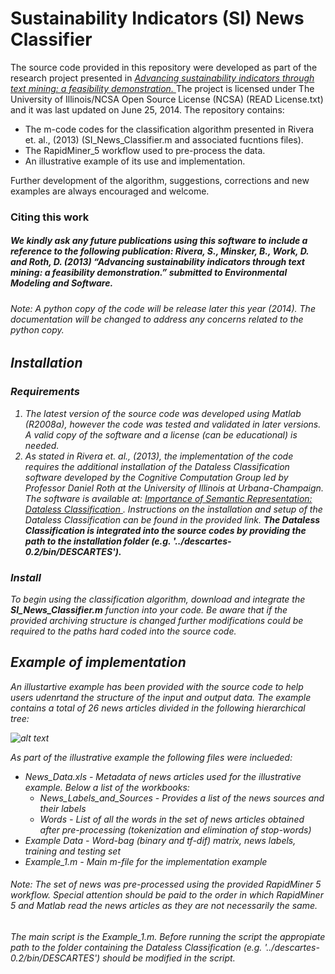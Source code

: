Sustainability Indicators (SI) News Classifier
==================
The source code provided in this repository were developed as part of the research project presented in <a href="http://hdl.handle.net/2142/45309"> <i> Advancing sustainability indicators through text mining: a feasibility demonstration. </i></a> The project is licensed under The University of Illinois/NCSA Open Source License (NCSA) (READ License.txt) and it was last updated on June 25, 2014. The repository contains:
<ul>
<li> The m-code codes for the classification algorithm presented in Rivera et. al., (2013) (SI_News_Classifier.m  and associated fucntions files). </li>
<li> The RapidMiner_5 workflow used to pre-process the data. </li>
<li> An illustrative example of its use and implementation. </li>
</ul>

Further development of the algorithm, suggestions, corrections and new examples are always encouraged and welcome.

### Citing this work
##### We kindly ask any future publications using this software to include a reference to the following publication:   Rivera, S., Minsker, B., Work, D. and Roth, D. (2013) “Advancing sustainability indicators through text mining: a feasibility demonstration.” <i> submitted to Environmental Modeling and Software.

###### Note: A python copy of the code will be release later this year (2014). The documentation will be changed to address any concerns related to the python copy.


## Installation

### Requirements
<ol>
<li> The latest version of the source code was developed using Matlab (R2008a), however the code was tested and validated in later versions. A valid copy of the software and a license (can be educational) is needed.
</li>
 
<li> As stated in Rivera et. al., (2013), the implementation of the code requires the additional installation of the <i>Dataless Classification</i> software developed by the Cognitive Computation Group led by Professor Daniel Roth at the University of Illinois at Urbana-Champaign. The software is available at: <a href = 'http://cogcomp.cs.illinois.edu/page/software_view/Descartes'> <i> Importance of Semantic Representation: Dataless Classification </i></a>. Instructions on the installation and setup of the <i> Dataless Classification </i> can be found in the provided link. <b>The <i> Dataless Classification <i/> is integrated into the source codes by providing the path to the installation folder (e.g. '../descartes-0.2/bin/DESCARTES').</b>
</li>
</ol>


### Install

To begin using the classification algorithm, download and integrate the <b>SI_News_Classifier.m</b> function into your code. Be aware that if the provided archiving structure is changed further modifications could be required to the paths hard coded into the source code.

## Example of implementation

An illustartive example has been provided with the source code to help users udenrtand the structure of the input and output data. The example contains a total of 26 news articles divided in the following hierarchical tree:

![alt text](https://github.com/SammyRivera/SI_News_Classifier/blob/master/Example_1/Example_1_hierarchical_tree.png)
  

As part of the illustrative example the following files were inclueded:

<ul>
<li> News_Data.xls - Metadata of news articles used for the illustrative example. Below a list of the workbooks:
<ul>
<li> News_Labels_and_Sources - Provides a list of the news sources and their labels
<li> Words - List of all the words in the set of news articles obtained after pre-processing (tokenization and elimination of stop-words)
</ul>
<li> Example Data - Word-bag (binary and tf-dif) matrix, news labels, training and testing set
<li> Example_1.m -  Main m-file for the implementation example
</ul>

###### Note: The set of news was pre-processed using the provided RapidMiner 5 workflow. Special attention should be paid to the order in which RapidMiner 5 and Matlab read the news articles as they are not necessarily the same.

The main script is the Example_1.m. Before running the script the appropiate path to the folder containing the <i>Dataless Classification </i> (e.g. '../descartes-0.2/bin/DESCARTES') should be modified in the script. 


